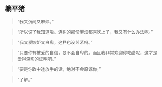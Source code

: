 ## 躺平猪
>“我又沉闷又麻烦。”

>“所以说了我知道啦。连你的那份麻烦都喜欢上了，我又有什么办法呢。”  

>“我又爱嫉妒又自卑，这样也没关系吗。”  

>“只要你有被爱的自信，是不会自卑的。而且我非常欢迎你吃醋呢，这才是爱得深切的证明吧。”  

>“要是你敢中途放手的话，绝对不会原谅你。”  

>“了解。” 
